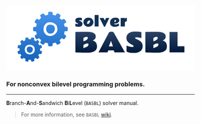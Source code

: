 ![](https://github.com/basblsolver/manual/blob/master/images/BASBL-logo-landscape.png)

### For nonconvex bilevel programming problems.
---

**B**ranch-**A**nd-**S**andwich **B**i**L**evel (`BASBL`) solver manual. 
> For more information, see `BASBL` [wiki](https://github.com/basblsolver/manual/wiki).
